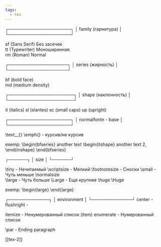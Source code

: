 ```yaml
---
tags:
  - tex
---
```



┌────────────────────┐
│ family (гарнитура) │
└────────────────────┘

sf (Sans Serif) Без засечек  	
tt (Typewriter) Моноширинная 	
rm (Roman) Normal            	

                               
┌───────────────────┐
│ series (жирность) │
└───────────────────┘

bf (bold face)                
md (medium density)           
                                

┌─────────────────────┐
│ shape (наклонность) │
└─────────────────────┘

it (italics)
sl (slantes)
sc (small caps)
up (upright)


┌────────────────────┐
│ normalfontn - base │
└────────────────────┘

\text__{} 
\emph{} - курсив/не курсив

exemp:
\begin{bfseries} another text \begin{itshape} 
	another text 2, \end{inshape} \end{bfseries}


┌──────┐
│ size │
└──────┘

\tiny 			- Нечитаемый 
\scriptsize 	- Мелкий
\footnotesize	- Сноски
\small 			- Чуть меньше 
\normalsize 	
\large			- Чуть больше
\Large			- Еще крупнее
\huge
\Huge

exemp:
\begin{large}  \end{large}

┌─────────────┐
│ environment │
└─────────────┘
center 			-
flushright		-
	
itemize 		- Ненумерованный список (item)
enumerate		- Нумерованный список 



\par			- Ending paragraph

[[tex-2]]